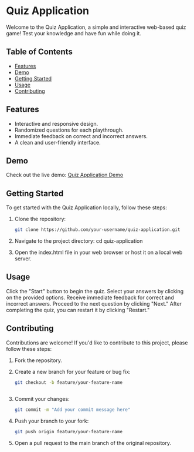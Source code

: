 # Quiz Application


Welcome to the Quiz Application, a simple and interactive web-based quiz game! Test your knowledge and have fun while doing it.


## Table of Contents

- [Features](#features)
- [Demo](#demo)
- [Getting Started](#getting-started)
- [Usage](#usage)
- [Contributing](#contributing)

## Features

- Interactive and responsive design.
- Randomized questions for each playthrough.
- Immediate feedback on correct and incorrect answers.
- A clean and user-friendly interface.

## Demo

Check out the live demo: [Quiz Application Demo](###)

## Getting Started

To get started with the Quiz Application locally, follow these steps:

1. Clone the repository:

   ```sh
   git clone https://github.com/your-username/quiz-application.git
2. Navigate to the project directory:
     cd quiz-application
3. Open the index.html file in your web browser or host it on a local web server.
   
## Usage
Click the "Start" button to begin the quiz.
Select your answers by clicking on the provided options.
Receive immediate feedback for correct and incorrect answers.
Proceed to the next question by clicking "Next."
After completing the quiz, you can restart it by clicking "Restart."

## Contributing
Contributions are welcome! If you'd like to contribute to this project, please follow these steps:

1. Fork the repository.
2. Create a new branch for your feature or bug fix:

   ```sh
   git checkout -b feature/your-feature-name
  
4. Commit your changes:

   ```sh
   git commit -m "Add your commit message here"

5. Push your branch to your fork:

   ```sh
   git push origin feature/your-feature-name

6. Open a pull request to the main branch of the original repository.
